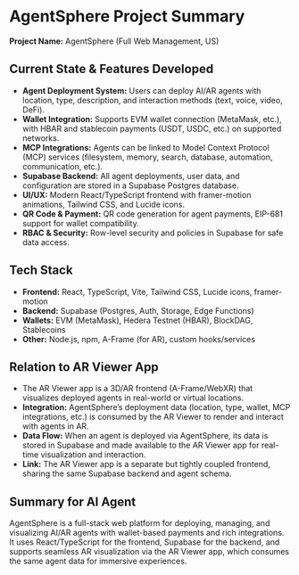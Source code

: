 # AgentSphere Project Summary

**Project Name:** AgentSphere (Full Web Management, US)

## Current State & Features Developed

- **Agent Deployment System:** Users can deploy AI/AR agents with location, type, description, and interaction methods (text, voice, video, DeFi).
- **Wallet Integration:** Supports EVM wallet connection (MetaMask, etc.), with HBAR and stablecoin payments (USDT, USDC, etc.) on supported networks.
- **MCP Integrations:** Agents can be linked to Model Context Protocol (MCP) services (filesystem, memory, search, database, automation, communication, etc.).
- **Supabase Backend:** All agent deployments, user data, and configuration are stored in a Supabase Postgres database.
- **UI/UX:** Modern React/TypeScript frontend with framer-motion animations, Tailwind CSS, and Lucide icons.
- **QR Code & Payment:** QR code generation for agent payments, EIP-681 support for wallet compatibility.
- **RBAC & Security:** Row-level security and policies in Supabase for safe data access.

## Tech Stack

- **Frontend:** React, TypeScript, Vite, Tailwind CSS, Lucide icons, framer-motion
- **Backend:** Supabase (Postgres, Auth, Storage, Edge Functions)
- **Wallets:** EVM (MetaMask), Hedera Testnet (HBAR), BlockDAG, Stablecoins
- **Other:** Node.js, npm, A-Frame (for AR), custom hooks/services

## Relation to AR Viewer App

- The AR Viewer app is a 3D/AR frontend (A-Frame/WebXR) that visualizes deployed agents in real-world or virtual locations.
- **Integration:** AgentSphere’s deployment data (location, type, wallet, MCP integrations, etc.) is consumed by the AR Viewer to render and interact with agents in AR.
- **Data Flow:** When an agent is deployed via AgentSphere, its data is stored in Supabase and made available to the AR Viewer app for real-time visualization and interaction.
- **Link:** The AR Viewer app is a separate but tightly coupled frontend, sharing the same Supabase backend and agent schema.

## Summary for AI Agent

AgentSphere is a full-stack web platform for deploying, managing, and visualizing AI/AR agents with wallet-based payments and rich integrations. It uses React/TypeScript for the frontend, Supabase for the backend, and supports seamless AR visualization via the AR Viewer app, which consumes the same agent data for immersive experiences.
